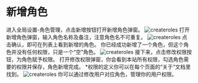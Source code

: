 # 新增角色
进入全局设置-角色管理，点击新增按钮打开新增角色弹窗。
![createroles](https://docimages.blob.core.chinacloudapi.cn/images/Console/roles/createroles1.png)
打开新增角色弹窗，输入角色名称及备注，注意角色名不可重复。
![createroles](https://docimages.blob.core.chinacloudapi.cn/images/Console/roles/createroles2.png)
点击确认，即可在列表上看到新增的角色。
你已经成功新增了一个角色，但这个角色并没有任何权限，只是一个“空”角色。
![createroles](https://docimages.blob.core.chinacloudapi.cn/images/Console/roles/createroles3.png)
接下来，点击修改权限按钮，为角色赋予权限。
打开修改权限弹窗，你会看到本站所有权限，勾选角色需要的权限并保存，角色新增完成。
*权限的定义你可以在每个页面的“关于“文档里找到。
![createroles](https://docimages.blob.core.chinacloudapi.cn/images/Console/roles/createroles4.png)
你可以通过修改用户对应角色，管理你的用户权限。
